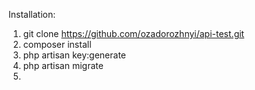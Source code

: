 Installation:

1) git clone https://github.com/ozadorozhnyi/api-test.git
2) composer install
3) php artisan key:generate
4) php artisan migrate
5) 